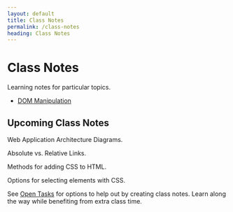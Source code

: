 ```yaml
---
layout: default
title: Class Notes
permalink: /class-notes
heading: Class Notes
---
```


# Class Notes

Learning notes for particular topics.

- [DOM Manipulation](/class-notes/dom-manipulation)

## Upcoming Class Notes

Web Application Architecture Diagrams.

Absolute vs. Relative Links.

Methods for adding CSS to HTML.

Options for selecting elements with CSS.

See [Open Tasks](/open-tasks) for options to help out by creating class notes. Learn along the way while benefiting from extra class time.
